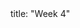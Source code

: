 <frontmatter>
title: "Week 4"
</frontmatter>

<panel header=":trophy: Outcomes" popup-url="{{baseUrl}}/schedule/week4/outcomes.html" expanded no-close>
  <include src="outcomes.md#main" />
</panel>


<panel header=":clipboard: Todo" no-close>
  <include src="todo.md" />
</panel>

<panel header=":raising_hand: Tutorial 4" no-close>
  <include src="tutorial.md" />
</panel>

<panel header="{{glyphicon_blackboard}} Lecture 4" no-close>
  <include src="lecture.md" />
</panel>
